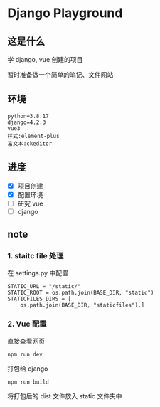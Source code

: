 # Django Playground

## 这是什么

学 django, vue 创建的项目

暂时准备做一个简单的笔记、文件网站

## 环境

    python=3.8.17
    django=4.2.3
    vue3
    样式:element-plus
    富文本:ckeditor

## 进度

-   [x] 项目创建
-   [x] 配置环境
-   [ ] 研究 vue
-   [ ] django

## note

### 1. staitc file 处理

在 settings.py 中配置

    STATIC_URL = "/static/"
    STATIC_ROOT = os.path.join(BASE_DIR, "static")
    STATICFILES_DIRS = [
        os.path.join(BASE_DIR, "staticfiles"),]

### 2. Vue 配置

直接查看网页

    npm run dev

打包给 django

    npm run build

将打包后的 dist 文件放入 static 文件夹中

